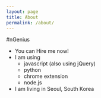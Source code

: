 ```yaml
---
layout: page
title: About
permalink: /about/
---
```


#nGenius

* You can Hire me now!
* I am using
  - javascript (also using jQuery)
  - python
  - chrome extension
  - node.js
* I am living in Seoul, South Korea
